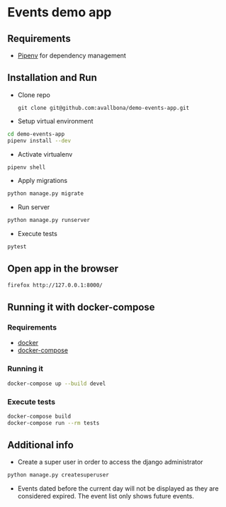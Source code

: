 # Events demo app

## Requirements

- [Pipenv](https://pipenv.pypa.io/en/latest/) for dependency management

## Installation and Run

- Clone repo

	`git clone git@github.com:avallbona/demo-events-app.git`
	
- Setup virtual environment

```bash
cd demo-events-app
pipenv install --dev    
```

- Activate virtualenv

```bash
pipenv shell
```
    
- Apply migrations

```bash
python manage.py migrate 
```
    
- Run server

```bash
python manage.py runserver  
```

- Execute tests

```bash
pytest  
```


## Open app in the browser

```bash
firefox http://127.0.0.1:8000/
```


## Running it with docker-compose

### Requirements

- [docker](https://www.docker.com/)
- [docker-compose](https://docs.docker.com/compose/)

### Running it

```bash
docker-compose up --build devel
```

### Execute tests

```bash
docker-compose build
docker-compose run --rm tests
```

## Additional info

- Create a super user in order to access the django administrator

```bash
python manage.py createsuperuser
```

- Events dated before the current day will not be displayed as they are considered expired. The event list only shows future events.